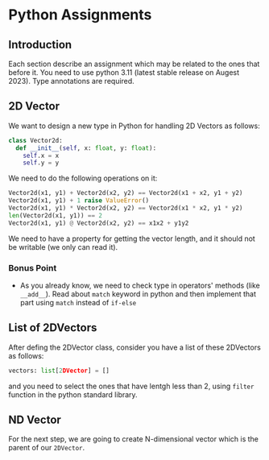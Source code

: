 # Python Assignments

## Introduction

Each section describe an assignment which may be related to the ones that before it.
You need to use python 3.11 (latest stable release on Augest 2023). Type annotations are required.

## 2D Vector

We want to design a new type in Python for handling 2D Vectors as follows:

```python
class Vector2d:
  def __init__(self, x: float, y: float):
    self.x = x
    self.y = y
```

We need to do the following operations on it:

```python
Vector2d(x1, y1) + Vector2d(x2, y2) == Vector2d(x1 + x2, y1 + y2)
Vector2d(x1, y1) + 1 raise ValueError()
Vector2d(x1, y1) * Vector2d(x2, y2) == Vector2d(x1 * x2, y1 * y2)
len(Vector2d(x1, y1)) == 2
Vector2d(x1, y1) @ Vector2d(x2, y2) == x1x2 + y1y2
```

We need to have a property for getting the vector length, and it should not be writable (we only can read it).

### Bonus Point

- As you already know, we need to check type in operators' methods (like `__add__`). Read about `match` keyword in python and then implement that part 
  using `match` instead of `if-else`

## List of 2DVectors

After defing the 2DVector class, consider you have a list of these 2DVectors as follows:

```python
vectors: list[2DVector] = []
```

and you need to select the ones that have lentgh less than 2, using `filter` function in the python standard library.

## ND Vector

For the next step, we are going to create N-dimensional vector which is the parent
of our `2DVector`.
